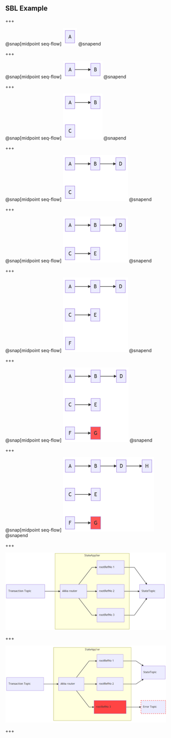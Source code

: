 ## SBL Example

+++

@snap[midpoint seq-flow]
![](img/sbl-nodes/node1.png)
@snapend

+++

@snap[midpoint seq-flow]
![](img/sbl-nodes/node2.png)
@snapend

+++

@snap[midpoint seq-flow]
![](img/sbl-nodes/node3.png)
@snapend

+++

@snap[midpoint seq-flow]
![](img/sbl-nodes/node4.png)
@snapend

+++

@snap[midpoint seq-flow]
![](img/sbl-nodes/node5.png)
@snapend

+++

@snap[midpoint seq-flow]
![](img/sbl-nodes/node6.png)
@snapend

+++

@snap[midpoint seq-flow]
![](img/sbl-nodes/node7.png)
@snapend

+++

@snap[midpoint seq-flow]
![](img/sbl-nodes/node8.png)
@snapend

+++

![](img/akka-ok-status.png)


+++

![](img/akka-error-status.png)

+++